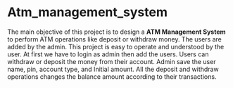 # Atm_management_system

The main objective of this project is to design a **ATM Management System** to perform ATM operations like deposit or withdraw money. The users are added by the admin. This project is easy to operate and understood by the user. At first we have to login as admin then add the users. Users can withdraw or deposit the money from their account. Admin save the user name, pin, account type, and Initial amount. All the deposit and withdraw operations changes the balance amount according to their transactions.
